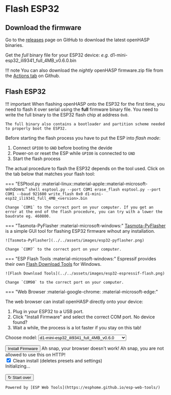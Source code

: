 # Flash ESP32

## Download the firmware

Go to the [releases](https://github.com/HASwitchPlate/openHASP/releases/v0.6.0) page on GitHub to download the latest openHASP binaries.

Get the *full* binary file for your ESP32 device: *e.g.* d1-mini-esp32_ili9341_full_4MB_v0.6.0.bin

!!! note
    You can also download the *nightly* openHASP firmware.zip file from the [Actions tab](https://github.com/HASwitchPlate/openHASP/actions) on Github.


## Flash ESP32

!!! important
    When flashing openHASP onto the ESP32 for the first time, you need to flash it over serial using the **full** firmware binary file.
    You need to write the full binary to the ESP32 flash chip at address `0x0`.

    The full binary also contains a bootloader and partition scheme needed to properly boot the ESP32.

Before starting the flash process you have to put the ESP into *flash mode*:

1. Connect `GPIO0` to `GND` before booting the devide
2. Power-on or reset the ESP while `GPIO0` is connected to `GND`
3. Start the flash process

The actual procedure to flash the ESP32 depends on the tool used. Click on the tab below that matches your flash tool:

=== "ESPtool.py :material-linux::material-apple::material-microsoft-windows:"
    ```shell
    esptool.py --port COM1 erase_flash
    esptool.py --port COM1 --baud 921600 write_flash 0x0 d1-mini-esp32_ili9341_full_4MB_<version>.bin
    ```

    Change `COM1` to the correct port on your computer. If you get an error at the end of the flash procedure, you can try with a lower the baudrate eg. 460800.

=== "Tasmota-PyFlasher :material-microsoft-windows:"
    [Tasmota-PyFlasher](https://github.com/tasmota/tasmota-pyflasher/releases/tag/1.0) is a simple GUI tool for flashing ESP32 firmware wihout any installation.

    ![Tasmota-PyFlasher](../../assets/images/esp32-pyflasher.png)

    Change `COM7` to the correct port on your computer.

=== "ESP Flash Tools :material-microsoft-windows:"
    Espressif provides their own [Flash Download Tools](https://www.espressif.com/en/support/download/other-tools) for Windows.

    ![Flash Download Tools](../../assets/images/esp32-espressif-flash.png)

    Change `COM90` to the correct port on your computer.

=== "Web Browser :material-google-chrome: :material-microsoft-edge:"
    <div id="flasher">
        The web browser can install openHASP directly onto your device: 
        <ol>
            <li>Plug in your ESP32 to a USB port.</li>
            <li id="coms">Click "Install Firmware" and select the correct COM port. <a onclick="showSerialHelp()">No device found?</a>
            </li>
            <li>Wait a while, the process is a lot faster if you stay on this tab!</li>
        </ol>
        <!-- add new builds here -->
        <p>Choose model:
        <select id="ver" class="md-select" onchange="setManifest()">
            <option value="1" data-manifest="../../assets/json/d1-mini-esp32_ili9341_full_4MB_v0.6.0.json" hide-progress erase-first>d1-mini-esp32_ili9341_full_4MB_v0.6.0</option>
            <option value="2" data-manifest="../../assets/json/esp32-touchdown_full_4MB_v0.6.0.json" hide-progress erase-first>esp32-touchdown_full_4MB_v0.6.0</option>
            <option value="3" data-manifest="../../assets/json/freetouchdeck_full_4MB_v0.6.0.json" hide-progress erase-first>freetouchdeck_full_4MB_v0.6.0</option>
            <option value="4" data-manifest="../../assets/json/huzzah32-featherwing-24_full_4MB_v0.6.0.json" hide-progress erase-first>huzzah32-featherwing-24_full_4MB_v0.6.0</option>
            <option value="5" data-manifest="../../assets/json/huzzah32-featherwing-35_full_4MB_v0.6.0.json" hide-progress erase-first>huzzah32-featherwing-35_full_4MB_v0.6.0</option>
            <option value="6" data-manifest="../../assets/json/lanbon_l8_full_8MB_v0.6.0.json" hide-progress erase-first>lanbon_l8_full_8MB_v0.6.0</option>
            <option value="7" data-manifest="../../assets/json/m5stack-core2_full_16MB_v0.6.0.json" hide-progress erase-first>m5stack-core2_full_16MB_v0.6.0</option>
            <option value="8" data-manifest="../../assets/json/wt32-sc01_full_4MB_v0.6.0.json" hide-progress erase-first>wt32-sc01_full_4MB_v0.6.0</option>
        </select>
        </p>
        <div class="inst-button">
            <esp-web-install-button id="inst" manifest="../../assets/json/manifest.json" hide-progress erase-first>
                <button class="md-button md-button--primary" slot="activate">Install Firmware</button>
                <span slot="unsupported">Ah snap, your browser doesn't work!</span>
                <span slot="not-allowed">Ah snap, you are not allowed to use this on HTTP!</span>
            </esp-web-install-button><br>
            <input type="checkbox" id="erase" name="erase" onchange="toggleErase()" checked>
            <label for="erase"> Clean install (deletes presets and settings)</label><br>
        </div>
        <div class="log">
            <span class="info-top" id="state">Initializing...</span>
            <span class="info-top" id="progress"></span><br>
            <div id="bar" class="height: 12px; width: 100%;">
                <div id="bar-inner" class="transform: translate(-50%, -10%); width: 200%; height: 120%; background: linear-gradient(to right, #fff 50%, #444 50%); transition: transform 3s; position: absolute;  left: 0; top: 0;"></div>
            </div>
            <span class="info-bot" id="env">&nbsp;</span>
            <span class="info-bot" id="extra">&nbsp;</span>
        </div>
        <div id="reset-button">
            <button class="md-button md-button--primary" onclick="reset()">&#8635; Start over</button>
        </div>
    </div>


    Powered by [ESP Web Tools](https://esphome.github.io/esp-web-tools/)
